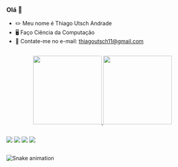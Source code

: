 ### Olá 👋

- ✏️ Meu nome é Thiago Utsch Andrade
- 🖥️ Faço Ciência da Computação 
- 💬 Contate-me no e-mail: thiagoutsch11@gmail.com

##

<div align="center">
  <a href="https://github.com/thiagoutsch">
  <img height="180em" src="https://github-readme-stats.vercel.app/api?username=thiagoutsch&show_icons=true&theme=dark&include_all_commits=true&count_private=true"/>
  <img height="180em" src="https://github-readme-stats.vercel.app/api/top-langs/?username=thiagoutsch&layout=compact&langs_count=7&theme=dark"/>
</div>
  
  ##
  
 <div> 
  <a href="https://instagram.com/_thiagoutsch" target="_blank"><img src="https://img.shields.io/badge/-Instagram-%23E4405F?style=for-the-badge&logo=instagram&logoColor=white" target="_blank"></a>
 	<a href="https://www.twitch.tv/thiagoutsch" target="_blank"><img src="https://img.shields.io/badge/Twitch-9146FF?style=for-the-badge&logo=twitch&logoColor=white" target="_blank"></a>
  <a href = "mailto:thiagoutsch11@gmail.com"><img src="https://img.shields.io/badge/-Gmail-%23333?style=for-the-badge&logo=gmail&logoColor=white" target="_blank"></a>
  <a href="https://www.linkedin.com/in/thiago-utsch-andrade-84a588209/" target="_blank"><img src="https://img.shields.io/badge/-LinkedIn-%230077B5?style=for-the-badge&logo=linkedin&logoColor=white" target="_blank"></a> 
 
   ##
   
  ![Snake animation](https://github.com/thiagoutsch/thiagoutsch/blob/output/github-contribution-grid-snake.svg)
</div>
